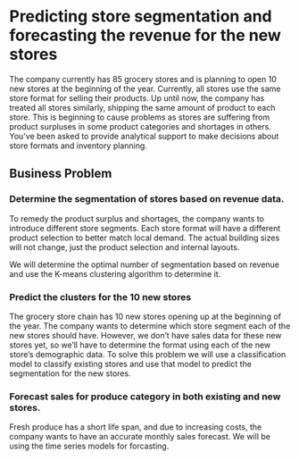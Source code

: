 # Predicting store segmentation and forecasting the revenue for the new stores
The company currently has 85 grocery stores and is planning to open 10 new stores at the beginning of the year. Currently, all stores use the same store format for selling their products. Up until now, the company has treated all stores similarly, shipping the same amount of product to each store. This is beginning to cause problems as stores are suffering from product surpluses in some product categories and shortages in others. You've been asked to provide analytical support to make decisions about store formats and inventory planning.

## Business Problem

### Determine the segmentation of stores based on revenue data.
To remedy the product surplus and shortages, the company wants to introduce different store segments. Each store format will have a different product selection to better match local demand. The actual building sizes will not change, just the product selection and internal layouts. 

We will determine the optimal number of segmentation based on revenue and use the K-means clustering algorithm to determine it.

### Predict the clusters for the 10 new stores
The grocery store chain has 10 new stores opening up at the beginning of the year. The company wants to determine which store segment each of the new stores should have. However, we don’t have sales data for these new stores yet, so we’ll have to determine the format using each of the new store’s demographic data. To solve this problem we will use a classification model to classify existing stores and use that model to predict the segmentation for the new stores.

### Forecast sales for produce category in both existing and new stores.
Fresh produce has a short life span, and due to increasing costs, the company wants to have an accurate monthly sales forecast. We will be using the time series models for forcasting. 
